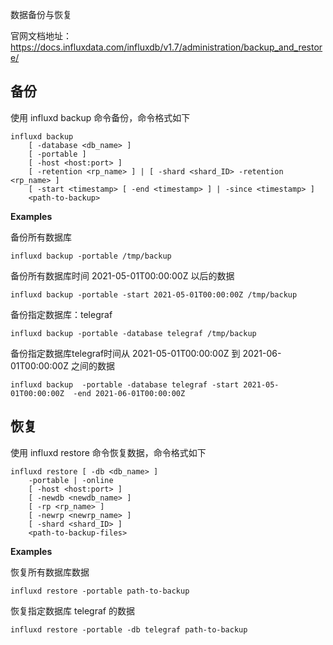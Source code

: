 数据备份与恢复

官网文档地址：https://docs.influxdata.com/influxdb/v1.7/administration/backup_and_restore/

## 备份

使用 influxd backup 命令备份，命令格式如下

```
influxd backup
    [ -database <db_name> ]
    [ -portable ]
    [ -host <host:port> ]
    [ -retention <rp_name> ] | [ -shard <shard_ID> -retention <rp_name> ]
    [ -start <timestamp> [ -end <timestamp> ] | -since <timestamp> ]
    <path-to-backup>
```

**Examples**

备份所有数据库

```
influxd backup -portable /tmp/backup
```

备份所有数据库时间 2021-05-01T00:00:00Z 以后的数据

```
influxd backup -portable -start 2021-05-01T00:00:00Z /tmp/backup
```

备份指定数据库：telegraf

```
influxd backup -portable -database telegraf /tmp/backup
```

备份指定数据库telegraf时间从 2021-05-01T00:00:00Z 到 2021-06-01T00:00:00Z  之间的数据

```
influxd backup  -portable -database telegraf -start 2021-05-01T00:00:00Z  -end 2021-06-01T00:00:00Z 
```

## 恢复

使用 influxd restore 命令恢复数据，命令格式如下

```
influxd restore [ -db <db_name> ]
    -portable | -online
    [ -host <host:port> ]
    [ -newdb <newdb_name> ]
    [ -rp <rp_name> ]
    [ -newrp <newrp_name> ]
    [ -shard <shard_ID> ]
    <path-to-backup-files>
```

**Examples**

恢复所有数据库数据

```
influxd restore -portable path-to-backup
```

恢复指定数据库 telegraf 的数据

```
influxd restore -portable -db telegraf path-to-backup
```


